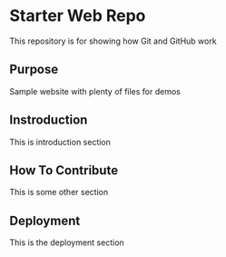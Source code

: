 # Starter Web Repo

This repository is for showing how Git and GitHub work

## Purpose

Sample website with plenty of files for demos

## Instroduction
This is introduction section


## How To Contribute
This is some other section


## Deployment
This is the deployment section
